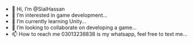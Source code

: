 - 👋 Hi, I’m @SialHassan
- 👀 I’m interested in game development...
- 🌱 I’m currently learning Unity...
- 💞️ I’m looking to collaborate on developing a game...
- 📫 How to reach me 03013238838 is my whatsapp, feel free to text me...

<!---
SialHassan/SialHassan is a ✨ special ✨ repository because its `README.md` (this file) appears on your GitHub profile.
You can click the Preview link to take a look at your changes.
--->
